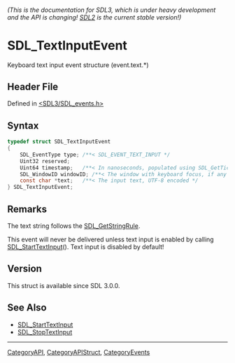 ###### (This is the documentation for SDL3, which is under heavy development and the API is changing! [SDL2](https://wiki.libsdl.org/SDL2/) is the current stable version!)
# SDL_TextInputEvent

Keyboard text input event structure (event.text.*)

## Header File

Defined in [<SDL3/SDL_events.h>](https://github.com/libsdl-org/SDL/blob/main/include/SDL3/SDL_events.h)

## Syntax

```c
typedef struct SDL_TextInputEvent
{
    SDL_EventType type; /**< SDL_EVENT_TEXT_INPUT */
    Uint32 reserved;
    Uint64 timestamp;   /**< In nanoseconds, populated using SDL_GetTicksNS() */
    SDL_WindowID windowID; /**< The window with keyboard focus, if any */
    const char *text;   /**< The input text, UTF-8 encoded */
} SDL_TextInputEvent;
```

## Remarks

The text string follows the [SDL_GetStringRule](SDL_GetStringRule).

This event will never be delivered unless text input is enabled by calling
[SDL_StartTextInput](SDL_StartTextInput)(). Text input is disabled by
default!

## Version

This struct is available since SDL 3.0.0.

## See Also

- [SDL_StartTextInput](SDL_StartTextInput)
- [SDL_StopTextInput](SDL_StopTextInput)

----
[CategoryAPI](CategoryAPI), [CategoryAPIStruct](CategoryAPIStruct), [CategoryEvents](CategoryEvents)

